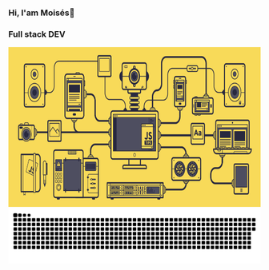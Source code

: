 ### Hi, I'am Moisés👋
### Full stack DEV
<a href=#><img src="header.gif" width="100%" height="320px"></a>
<a href=#><img src="contributions.svg"></a>
